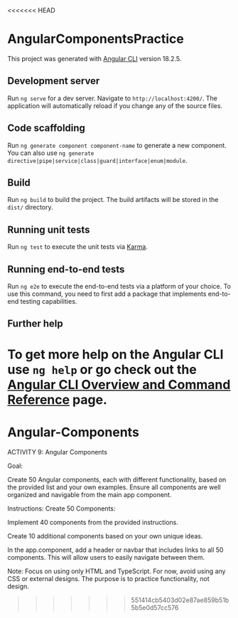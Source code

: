 <<<<<<< HEAD
# AngularComponentsPractice

This project was generated with [Angular CLI](https://github.com/angular/angular-cli) version 18.2.5.

## Development server

Run `ng serve` for a dev server. Navigate to `http://localhost:4200/`. The application will automatically reload if you change any of the source files.

## Code scaffolding

Run `ng generate component component-name` to generate a new component. You can also use `ng generate directive|pipe|service|class|guard|interface|enum|module`.

## Build

Run `ng build` to build the project. The build artifacts will be stored in the `dist/` directory.

## Running unit tests

Run `ng test` to execute the unit tests via [Karma](https://karma-runner.github.io).

## Running end-to-end tests

Run `ng e2e` to execute the end-to-end tests via a platform of your choice. To use this command, you need to first add a package that implements end-to-end testing capabilities.

## Further help

To get more help on the Angular CLI use `ng help` or go check out the [Angular CLI Overview and Command Reference](https://angular.dev/tools/cli) page.
=======
# Angular-Components
ACTIVITY 9: Angular Components

Goal:

Create 50 Angular components, each with different functionality, based on the provided list and your own examples. Ensure all components are well organized and navigable from the main app component.

Instructions:
Create 50 Components:

Implement 40 components from the provided instructions.

Create 10 additional components based on your own unique ideas.

In the app.component, add a header or navbar that includes links to all 50 components. This will allow users to easily navigate between them.

Note: Focus on using only HTML and TypeScript. For now, avoid using any CSS or external designs. The purpose is to practice functionality, not design.
>>>>>>> 551414cb5403d02e87ae859b51b5b5e0d57cc576
